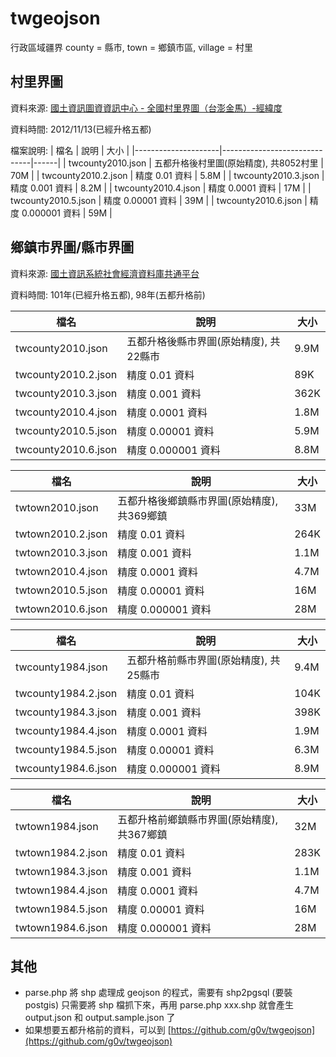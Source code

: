 twgeojson
=========

行政區域疆界
county = 縣市, town = 鄉鎮市區, village = 村里

村里界圖
--------
資料來源: [國土資訊圖資資訊中心 - 全國村里界圖（台澎金馬）-經緯度](http://tgos.nat.gov.tw/tgos/Web/Metadata/TGOS_MetaData_View.aspx?MID=36646&SHOW_BACK_BUTTON=false)

資料時間: 2012/11/13(已經升格五都)

檔案說明:
| 檔名                | 說明                         | 大小 |
|---------------------|------------------------------|------|
| twcounty2010.json   | 五都升格後村里圖(原始精度), 共8052村里 | 70M |
| twcounty2010.2.json | 精度 0.01 資料               | 5.8M  |
| twcounty2010.3.json | 精度 0.001 資料              | 8.2M |
| twcounty2010.4.json | 精度 0.0001 資料             | 17M |
| twcounty2010.5.json | 精度 0.00001 資料            | 39M |
| twcounty2010.6.json | 精度 0.000001 資料           | 59M |

鄉鎮市界圖/縣市界圖
-------------------
資料來源: [國土資訊系統社會經濟資料庫共通平台](http://segis.moi.gov.tw/STAT/Web/Platform/Product/STAT_ProductFreeList.aspx)

資料時間: 101年(已經升格五都), 98年(五都升格前)

| 檔名                | 說明                         | 大小 |
|---------------------|------------------------------|------|
| twcounty2010.json   | 五都升格後縣市界圖(原始精度), 共22縣市 | 9.9M |
| twcounty2010.2.json | 精度 0.01 資料               | 89K  |
| twcounty2010.3.json | 精度 0.001 資料              | 362K |
| twcounty2010.4.json | 精度 0.0001 資料             | 1.8M |
| twcounty2010.5.json | 精度 0.00001 資料            | 5.9M |
| twcounty2010.6.json | 精度 0.000001 資料           | 8.8M |

| 檔名                | 說明                         | 大小 |
|---------------------|------------------------------|------|
| twtown2010.json     | 五都升格後鄉鎮縣市界圖(原始精度), 共369鄉鎮 | 33M |
| twtown2010.2.json   | 精度 0.01 資料               | 264K  |
| twtown2010.3.json   | 精度 0.001 資料              | 1.1M |
| twtown2010.4.json   | 精度 0.0001 資料             | 4.7M |
| twtown2010.5.json   | 精度 0.00001 資料            | 16M |
| twtown2010.6.json   | 精度 0.000001 資料           | 28M |

| 檔名                | 說明                         | 大小 |
|---------------------|------------------------------|------|
| twcounty1984.json   | 五都升格前縣市界圖(原始精度), 共25縣市 | 9.4M |
| twcounty1984.2.json | 精度 0.01 資料               | 104K  |
| twcounty1984.3.json | 精度 0.001 資料              | 398K |
| twcounty1984.4.json | 精度 0.0001 資料             | 1.9M |
| twcounty1984.5.json | 精度 0.00001 資料            | 6.3M |
| twcounty1984.6.json | 精度 0.000001 資料           | 8.9M |

| 檔名                | 說明                         | 大小 |
|---------------------|------------------------------|------|
| twtown1984.json     | 五都升格前鄉鎮縣市界圖(原始精度), 共367鄉鎮 | 32M |
| twtown1984.2.json   | 精度 0.01 資料               | 283K  |
| twtown1984.3.json   | 精度 0.001 資料              | 1.1M |
| twtown1984.4.json   | 精度 0.0001 資料             | 4.7M |
| twtown1984.5.json   | 精度 0.00001 資料            | 16M |
| twtown1984.6.json   | 精度 0.000001 資料           | 28M |

其他
----
- parse.php 將 shp 處理成 geojson 的程式，需要有 shp2pgsql (要裝 postgis)
  只需要將 shp 檔抓下來，再用 parse.php xxx.shp 就會產生 output.json 和 output.sample.json 了
- 如果想要五都升格前的資料，可以到 [https://github.com/g0v/twgeojson](https://github.com/g0v/twgeojson)

